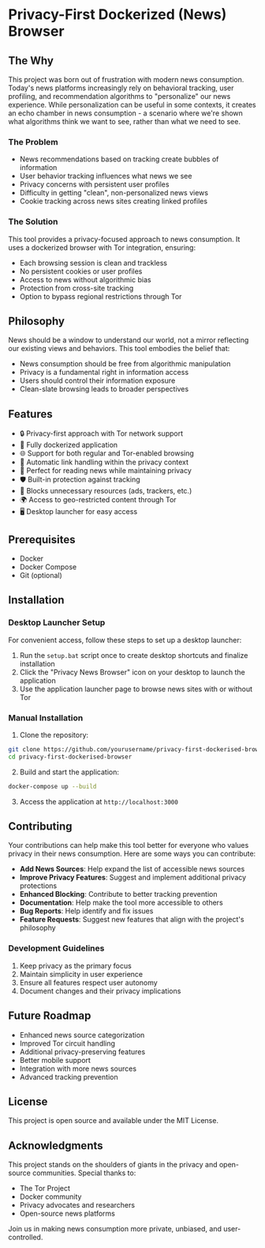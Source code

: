 # Privacy-First Dockerized (News) Browser

## The Why

This project was born out of frustration with modern news consumption. Today's news platforms increasingly rely on behavioral tracking, user profiling, and recommendation algorithms to "personalize" our news experience. While personalization can be useful in some contexts, it creates an echo chamber in news consumption - a scenario where we're shown what algorithms think we want to see, rather than what we need to see.

### The Problem

- News recommendations based on tracking create bubbles of information
- User behavior tracking influences what news we see
- Privacy concerns with persistent user profiles
- Difficulty in getting "clean", non-personalized news views
- Cookie tracking across news sites creating linked profiles

### The Solution

This tool provides a privacy-focused approach to news consumption. It uses a dockerized browser with Tor integration, ensuring:

- Each browsing session is clean and trackless
- No persistent cookies or user profiles
- Access to news without algorithmic bias
- Protection from cross-site tracking
- Option to bypass regional restrictions through Tor

## Philosophy

News should be a window to understand our world, not a mirror reflecting our existing views and behaviors. This tool embodies the belief that:

- News consumption should be free from algorithmic manipulation
- Privacy is a fundamental right in information access
- Users should control their information exposure
- Clean-slate browsing leads to broader perspectives

## Features

- 🔒 Privacy-first approach with Tor network support
- 🐳 Fully dockerized application
- 🌐 Support for both regular and Tor-enabled browsing
- 🔄 Automatic link handling within the privacy context
- 📰 Perfect for reading news while maintaining privacy
- 🛡️ Built-in protection against tracking
- 🚫 Blocks unnecessary resources (ads, trackers, etc.)
- 🌍 Access to geo-restricted content through Tor
- 🖥️ Desktop launcher for easy access

## Prerequisites

- Docker
- Docker Compose
- Git (optional)

## Installation

### Desktop Launcher Setup

For convenient access, follow these steps to set up a desktop launcher:

1. Run the `setup.bat` script once to create desktop shortcuts and finalize installation
2. Click the "Privacy News Browser" icon on your desktop to launch the application
3. Use the application launcher page to browse news sites with or without Tor

### Manual Installation

1. Clone the repository:
```bash
git clone https://github.com/yourusername/privacy-first-dockerised-browser.git
cd privacy-first-dockerised-browser
```

2. Build and start the application:
```bash
docker-compose up --build
```

3. Access the application at `http://localhost:3000`

## Contributing

Your contributions can help make this tool better for everyone who values privacy in their news consumption. Here are some ways you can contribute:

- **Add News Sources**: Help expand the list of accessible news sources
- **Improve Privacy Features**: Suggest and implement additional privacy protections
- **Enhanced Blocking**: Contribute to better tracking prevention
- **Documentation**: Help make the tool more accessible to others
- **Bug Reports**: Help identify and fix issues
- **Feature Requests**: Suggest new features that align with the project's philosophy

### Development Guidelines

1. Keep privacy as the primary focus
2. Maintain simplicity in user experience
3. Ensure all features respect user autonomy
4. Document changes and their privacy implications

## Future Roadmap

- Enhanced news source categorization
- Improved Tor circuit handling
- Additional privacy-preserving features
- Better mobile support
- Integration with more news sources
- Advanced tracking prevention

## License

This project is open source and available under the MIT License.

## Acknowledgments

This project stands on the shoulders of giants in the privacy and open-source communities. Special thanks to:
- The Tor Project
- Docker community
- Privacy advocates and researchers
- Open-source news platforms

Join us in making news consumption more private, unbiased, and user-controlled. 
